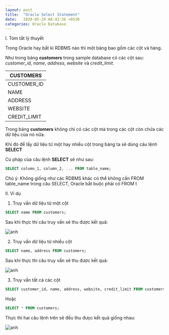 ```yaml
---
layout: post
title:  "Oracle Select Statement"
date:   2020-05-29 08:42:36 +0530
categories: Oracle Database
---
```

I. Tóm tắt lý thuyết

Trong Oracle hay bất kì RDBMS nào thì một bảng bao gồm các cột và hàng.

Như trong bảng **customers** trong sample database có các cột sau: *customer_id*, *name*, *address*, *website* và *credit_limit*.

|CUSTOMERS |
|----------|
|CUSTOMER_ID|
|NAME|
|ADDRESS|
|WEBSITE|
|CREDIT_LIMIT|

Trong bảng **customers** không chỉ có các cột mà trong các cột còn chứa các dữ liệu của nó nữa.

Khi đó để lấy dữ liệu từ một hay nhiều cột trong bảng ta sẽ dùng câu lệnh **SELECT**

Cú pháp của câu lệnh **SELECT** sẽ như sau:

```sql
SELECT column_1, column_2, ... FROM table_name;
```
Chú ý: Không giống như các RDBMS khác có thể không cần FROM table_name trong câu SELECT, Oracle bắt buộc phải có FROM t

II. Ví dụ 

1. Truy vấn dữ liệu từ một cột 

```sql
SELECT name FROM customers;
```

Sau khi thực thi câu truy vấn sẽ thu được kết quả:

![anh](https://tuhalang.github.io/assets/images/select-one.png)

2. Truy vấn dữ liệu từ nhiều cột 

```sql
SELECT name, address FROM customers;
```

Sau khi thực thi câu truy vấn sẽ thu được kết quả:

![anh](https://tuhalang.github.io/assets/images/select-mul.png)

3. Truy vấn tất cả các cột

```sql
SELECT customer_id, name, address, website, credit_limit FROM customers;
```

Hoặc 

```sql
SELECT * FROM customers;
```

Thực thi hai câu lệnh trên sẽ đều thu đưọc kết quả giống nhau:

![anh](https://tuhalang.github.io/assets/images/select-all.png)
